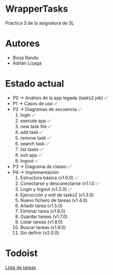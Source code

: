 # WrapperTasks
Práctica 3 de la asignatura de SL

# Autores
- Borja Rando
- Adrián Lizaga

# Estado actual
- P0 -> Análisis de la app legada (tasks2.job) :white_check_mark:
- P1 -> Casos de uso :white_check_mark:
- P2 -> Diagramas de secuencia :white_check_mark:
	1. login :white_check_mark:
	2. execute app :white_check_mark:
	3. new task file :white_check_mark:
	4. add task :white_check_mark:
	5. remove task :white_check_mark:
	6. search task :white_check_mark:
	7. list tasks :white_check_mark:
	8. exit app :white_check_mark:
	9. logout :white_check_mark:
- P3 -> Diagrama de clases :white_check_mark:
- P4 -> Implementación
    1. Estructura básica (v1.0.0) :white_check_mark:
    2. Conectarse y desconectarse (v1.1.0 :white_check_mark:
    3. Login y logout (v1.2.0) :white_check_mark:
    4. Ejecucción y exit de tasks2 (v1.3.0)
    5. Nuevo fichero de tareas (v1.4.0)
    6. Añadir tarea (v1.5.0)
    7. Eliminar tarea (v1.6.0)
    8. Guardar tareas (v1.7.0)
    9. Listar tareas (v1.8.0)
    10. Buscar tareas (v1.9.0)
    11. Sin definir (v2.0.0)
    
# Todoist
[Lista de tareas](https://todoist.com/app/#project%2F2250526740)